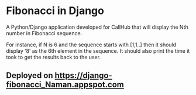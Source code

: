 # Fibonacci in Django

A Python/Django application developed for CallHub that will display the Nth number in Fibonacci sequence.

For instance, if N is 6 and the sequence starts with [1,1..] then it should display ‘8’ as the 6th element in the sequence. It should also print the time it took to get the results back to the user.

## Deployed on https://django-fibonacci_Naman.appspot.com

